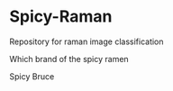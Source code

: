 # Spicy-Raman
Repository for raman image classification 

Which brand of the spicy ramen 


Spicy Bruce 